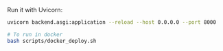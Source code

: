 Run it with Uvicorn:

```bash
uvicorn backend.asgi:application --reload --host 0.0.0.0 --port 8000 
```

```sh
# To run in docker
bash scripts/docker_deploy.sh
```